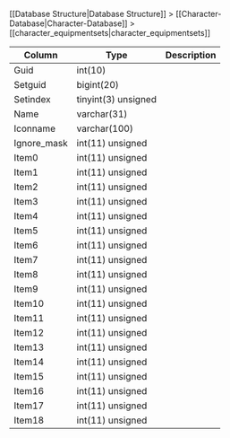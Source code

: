 [[Database Structure|Database Structure]] > [[Character-Database|Character-Database]] > [[character_equipmentsets|character_equipmentsets]]

Column | Type | Description
--- | --- | ---
Guid | int(10) | 
Setguid | bigint(20) | 
Setindex | tinyint(3) unsigned | 
Name | varchar(31) | 
Iconname | varchar(100) | 
Ignore_mask | int(11) unsigned | 
Item0 | int(11) unsigned | 
Item1 | int(11) unsigned | 
Item2 | int(11) unsigned | 
Item3 | int(11) unsigned | 
Item4 | int(11) unsigned | 
Item5 | int(11) unsigned | 
Item6 | int(11) unsigned | 
Item7 | int(11) unsigned | 
Item8 | int(11) unsigned | 
Item9 | int(11) unsigned | 
Item10 | int(11) unsigned | 
Item11 | int(11) unsigned | 
Item12 | int(11) unsigned | 
Item13 | int(11) unsigned | 
Item14 | int(11) unsigned | 
Item15 | int(11) unsigned | 
Item16 | int(11) unsigned | 
Item17 | int(11) unsigned | 
Item18 | int(11) unsigned | 
